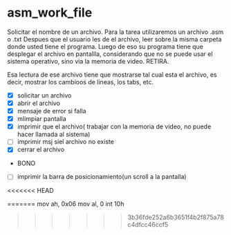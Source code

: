 # asm_work_file
Solicitar el nombre de un archivo. Para la tarea utilizaremos un archivo .asm o .txt
Despues que el usuario les de el archivo, leer sobre la misma carpeta donde usted tiene el programa. Luego de eso su programa tiene que desplegar el archivo en pantallla, considerando que no se puede usar el sistema operativo, sino via la memoria de video. RETIRA. 

Esa lectura de ese archivo tiene que mostrarse tal cual esta el archivo, es decir, mostrar los cambioos de lineas, los tabs, etc. 

- [X]  solicitar un archivo
- [x]  abrir el archivo
- [x]  mensaje de error si falla
- [x]  mlimpiar pantalla
- [x]  imprimir que el archivo( trabajar con la memoria de video, no puede hacer llamada al sistema)
- [ ]  imprimir msj siel  archivo no existe
- [x]  cerrar el archivo
- BONO
- [ ]  imprimir la barra de posicionamiento(un scroll a la pantalla)  

<<<<<<< HEAD




 
=======
mov ah, 0x06
mov al, 0
int 10h
>>>>>>> 3b36fde252a6b3651f4b2f875a78c4dfcc46ccf5
